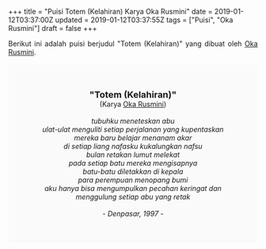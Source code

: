 +++
title = "Puisi Totem (Kelahiran) Karya Oka Rusmini"
date = 2019-01-12T03:37:00Z
updated = 2019-01-12T03:37:55Z
tags = ["Puisi", "Oka Rusmini"]
draft = false
+++

<div dir="ltr" style="text-align: left;" trbidi="on"><div style="text-align: justify;">Berikut ini adalah puisi berjudul "Totem (Kelahiran)" yang dibuat oleh <a href="https://ensiklopedia.kemdikbud.go.id/sastra/artikel/Oka_Rusmini" target="_blank">Oka Rusmini</a>. </div><br /><div style="background: #FAFAFA; font-size: 14px; height: auto; margin: 0 auto; padding: 50px; text-align: center; width: auto;"><span style="font-size: 18px;"><b>"Totem (Kelahiran)"</b></span><br />(Karya <a href="https://www.sekata.web.id/tags/oka-rusmini" target="_blank">Oka Rusmini</a>) <br /><br /><i>tubuhku meneteskan abu<br />ulat-ulat menguliti setiap perjalanan yang kupentaskan<br />mereka baru belajar menanam akar<br />di setiap liang nafasku kukalungkan nafsu<br />bulan retakan lumut melekat<br />pada setiap batu mereka mengisapnya<br />batu-batu diletakkan di kepala<br />para perempuan menopang bumi<br />aku hanya bisa mengumpulkan pecahan keringat dan menggulung setiap abu yang retak<br /><br />- Denpasar, 1997 -</i> </div></div>
